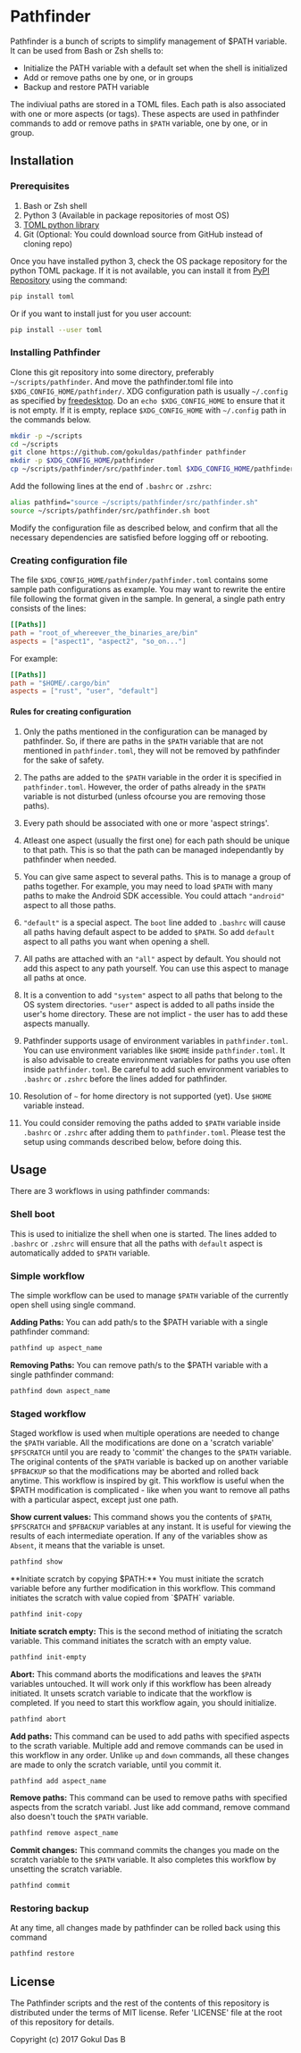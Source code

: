 # Pathfinder
Pathfinder is a bunch of scripts to simplify management of $PATH variable. It can
be used from Bash or Zsh shells to:
- Initialize the PATH variable with a default set when the shell is initialized
- Add or remove paths one by one, or in groups
- Backup and restore PATH variable

The indiviual paths are stored in a TOML files. Each path is also associated with
one or more aspects (or tags). These aspects are used in pathfinder commands to
add or remove paths in `$PATH` variable, one by one, or in group.

## Installation
### Prerequisites
1. Bash or Zsh shell
2. Python 3 (Available in package repositories of most OS)
3. [TOML python library](https://github.com/uiri/toml)
4. Git (Optional: You could download source from GitHub instead of cloning repo)

Once you have installed python 3, check the OS package repository for the python
TOML package. If it is not available, you can install it from
[PyPI Repository](https://pypi.python.org/pypi/toml) using the command:
```bash
pip install toml
```
Or if you want to install just for you user account:
```bash
pip install --user toml
```
### Installing Pathfinder
Clone this git repository into some directory, preferably `~/scripts/pathfinder`.
And move the pathfinder.toml file into `$XDG_CONFIG_HOME/pathfinder/`. XDG
configuration path is usually `~/.config` as specified by
[freedesktop](https://specifications.freedesktop.org/basedir-spec/basedir-spec-0.6.html#variables).
Do an `echo $XDG_CONFIG_HOME` to ensure that it is not empty. If it is empty,
replace `$XDG_CONFIG_HOME` with `~/.config` path in the commands below.
```bash
mkdir -p ~/scripts
cd ~/scripts
git clone https://github.com/gokuldas/pathfinder pathfinder
mkdir -p $XDG_CONFIG_HOME/pathfinder
cp ~/scripts/pathfinder/src/pathfinder.toml $XDG_CONFIG_HOME/pathfinder
````

Add the following lines at the end of `.bashrc` or `.zshrc`:
```bash
alias pathfind="source ~/scripts/pathfinder/src/pathfinder.sh"
source ~/scripts/pathfinder/src/pathfinder.sh boot
```

Modify the configuration file as described below, and confirm that all the 
necessary dependencies are satisfied before logging off or rebooting.

### Creating configuration file
The file `$XDG_CONFIG_HOME/pathfinder/pathfinder.toml` contains some sample
path configurations as example. You may want to rewrite the entire file following
the format given in the sample. In general, a single path entry consists of the
lines:
```toml
[[Paths]]
path = "root_of_whereever_the_binaries_are/bin"
aspects = ["aspect1", "aspect2", "so_on..."]
```

For example:
```toml
[[Paths]]
path = "$HOME/.cargo/bin"
aspects = ["rust", "user", "default"]
```

#### Rules for creating configuration
1. Only the paths mentioned in the configuration can be managed by
pathfinder. So, if there are paths in the `$PATH` variable that are not mentioned
in `pathfinder.toml`, they will not be removed by pathfinder for the sake of
safety.

2. The paths are added to the `$PATH` variable in the order it is specified in
`pathfinder.toml`. However, the order of paths already in the `$PATH` variable
is not disturbed (unless ofcourse you are removing those paths).

3. Every path should be associated with one or more 'aspect strings'.

4. Atleast one aspect (usually the first one) for each path should be unique to
that path. This is so that the path can be managed independantly by
pathfinder when needed.

5. You can give same aspect to several paths. This is to manage a group of
paths together. For example, you may need to load `$PATH` with many paths to make
the Android SDK accessible. You could attach `"android"` aspect to all those paths.

6. `"default"` is a special aspect. The `boot` line added to `.bashrc` will cause
all paths having default aspect to be added to `$PATH`. So add `default` aspect to
all paths you want when opening a shell.

7. All paths are attached with an `"all"` aspect by default. You should not add
this aspect to any path yourself. You can use this aspect to manage all paths
at once.

8. It is a convention to add `"system"` aspect to all paths that belong to the
OS system directories. `"user"` aspect is added to all paths inside the user's
home directory. These are not implict - the user has to add these aspects manually.

9. Pathfinder supports usage of environment variables in `pathfinder.toml`. You
can use environment variables like `$HOME` inside `pathfinder.toml`. It is also
advisable to create environment variables for paths you use often inside
`pathfinder.toml`. Be careful to add such environment variables to `.bashrc` or
`.zshrc` before the lines added for pathfinder.

10. Resolution of `~` for home directory is not supported (yet). Use `$HOME`
variable instead.

11. You could consider removing the paths added to `$PATH` variable inside
`.bashrc` or `.zshrc` after adding them to `pathfinder.toml`. Please test the
setup using commands described below, before doing this.

## Usage
There are 3 workflows in using pathfinder commands:

### Shell boot
This is used to initialize the shell when one is started. The lines added to
`.bashrc` or `.zshrc` will ensure that all the paths with `default` aspect is
automatically added to `$PATH` variable.

### Simple workflow
The simple workflow can be used to manage `$PATH` variable of the currently open
shell using single command.

**Adding Paths:** You can add path/s to the $PATH variable with a single
pathfinder command:
```bash
pathfind up aspect_name
```

**Removing Paths:** You can remove path/s to the $PATH variable with a single
pathfinder command:
```bash
pathfind down aspect_name
```

### Staged workflow
Staged workflow is used when multiple operations are needed to change the `$PATH`
variable. All the modifications are done on a 'scratch variable' `$PFSCRATCH`
until you are ready to 'commit' the changes to the `$PATH` variable. The original
contents of the `$PATH` variable is backed up on another variable `$PFBACKUP` so
that the modifications may be aborted and rolled back anytime. This workflow is
inspired by git. This workflow is useful when the $PATH modification is
complicated - like when you want to remove all paths with a particular aspect,
except just one path.

**Show current values:** This command shows you the contents of `$PATH`, `$PFSCRATCH`
and `$PFBACKUP` variables at any instant. It is useful for viewing the results
of each intermediate operation. If any of the variables show as `Absent`, it means
that the variable is unset.
```bash
pathfind show
```

**Initiate scratch by copying $PATH:** You must initiate the scratch variable before
any further modification in this workflow. This command initiates the scratch with
value copied from `$PATH` variable.
```bash
pathfind init-copy
```

**Initiate scratch empty:** This is the second method of initiating the scratch
variable. This command initiates the scratch with an empty value.
```bash
pathfind init-empty
```

**Abort:** This command aborts the modifications and leaves the `$PATH` variables
untouched. It will work only if this workflow has been already initiated. It unsets
scratch variable to indicate that the workflow is completed. If you need to start
this workflow again, you should initialize.
```bash
pathfind abort
```

**Add paths:** This command can be used to add paths with specified aspects to the
scrath variable. Multiple add and remove commands can be used in this workflow
in any order. Unlike `up` and `down` commands, all these changes are made to only
the scratch variable, until you commit it.
```bash
pathfind add aspect_name
```

**Remove paths:** This command can be used to remove paths with specified aspects
from the scratch variabl. Just like add command, remove command also doesn't touch
the `$PATH` variable.
```bash
pathfind remove aspect_name
```

**Commit changes:** This command commits the changes you made on the scratch
variable to the `$PATH` variable. It also completes this workflow by unsetting the
scratch variable.
```bash
pathfind commit
```

### Restoring backup
At any time, all changes made by pathfinder can be rolled back using this command
```bash
pathfind restore
```

## License
The Pathfinder scripts and the rest of the contents of this repository is
distributed under the terms of MIT license. Refer 'LICENSE' file at the root
of this repository for details.

Copyright (c) 2017 Gokul Das B
